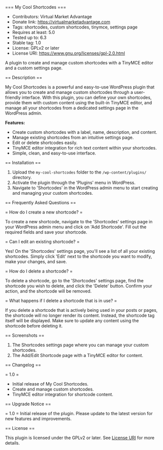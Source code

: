 === My Cool Shortcodes ===
- Contributors: Virtual Market Advantage
- Donate link: https://virtualmarketadvantage.com
- Tags: shortcodes, custom shortcodes, tinymce, settings page
- Requires at least: 5.0
- Tested up to: 6.3
- Stable tag: 1.0
- License: GPLv2 or later
- License URI: https://www.gnu.org/licenses/gpl-2.0.html

A plugin to create and manage custom shortcodes with a TinyMCE editor and a custom settings page.

== Description ==

My Cool Shortcodes is a powerful and easy-to-use WordPress plugin that allows you to create and manage custom shortcodes through a user-friendly interface. With this plugin, you can define your own shortcodes, provide them with custom content using the built-in TinyMCE editor, and manage all your shortcodes from a dedicated settings page in the WordPress admin.

**Features:**

- Create custom shortcodes with a label, name, description, and content.
- Manage existing shortcodes from an intuitive settings page.
- Edit or delete shortcodes easily.
- TinyMCE editor integration for rich text content within your shortcodes.
- Simple, clean, and easy-to-use interface.

== Installation ==

1. Upload the `my-cool-shortcodes` folder to the `/wp-content/plugins/` directory.
2. Activate the plugin through the 'Plugins' menu in WordPress.
3. Navigate to 'Shortcodes' in the WordPress admin menu to start creating and managing your custom shortcodes.

== Frequently Asked Questions ==

= How do I create a new shortcode? =

To create a new shortcode, navigate to the 'Shortcodes' settings page in your WordPress admin menu and click on 'Add Shortcode'. Fill out the required fields and save your shortcode.

= Can I edit an existing shortcode? =

Yes! On the 'Shortcodes' settings page, you'll see a list of all your existing shortcodes. Simply click 'Edit' next to the shortcode you want to modify, make your changes, and save.

= How do I delete a shortcode? =

To delete a shortcode, go to the 'Shortcodes' settings page, find the shortcode you wish to delete, and click the 'Delete' button. Confirm your action, and the shortcode will be removed.

= What happens if I delete a shortcode that is in use? =

If you delete a shortcode that is actively being used in your posts or pages, the shortcode will no longer render its content. Instead, the shortcode tag itself will be displayed. Make sure to update any content using the shortcode before deleting it.

== Screenshots ==

1. The Shortcodes settings page where you can manage your custom shortcodes.
2. The Add/Edit Shortcode page with a TinyMCE editor for content.

== Changelog ==

= 1.0 =
* Initial release of My Cool Shortcodes.
* Create and manage custom shortcodes.
* TinyMCE editor integration for shortcode content.

== Upgrade Notice ==

= 1.0 =
Initial release of the plugin. Please update to the latest version for new features and improvements.

== License ==

This plugin is licensed under the GPLv2 or later. See [License URI](https://www.gnu.org/licenses/gpl-2.0.html) for more details.
